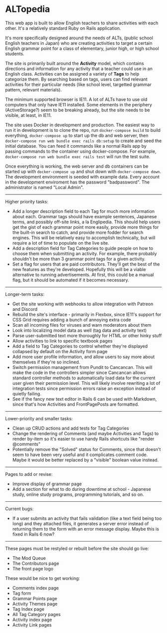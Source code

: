 # ALTopedia


This web app is built to allow English teachers to share activities with each other. It's a relatively standard Ruby on Rails application.

It's more specifically designed around the needs of ALTs, (public school English teachers in Japan) who are creating activities to target a certain English grammar point for a class of elementary, junior high, or high school students.

The site is primarily built around the **Activity** model, which contains directions and information for any activity that a teacher could use in an English class. Activities can be assigned a variety of **Tags** to help categorize them. By searching based on tags, users can find relevant activities for their particular needs (like school level, targetted grammar pattern, relevant materials).

The minimum supported browser is IE11. A lot of ALTs have to use old computers that only have IE11 installed. Some elements in the periphery (ActiveStorage?) seem to be breaking already, but the site needs to be visible, at least, in IE11.

The site uses Docker in development and production. The easiest way to run it in development is to clone the repo, run `docker-compose build` to build everything, `docker-compose up` to start up the db and web server, then `docker-compose run web bundle exec rails db:setup` to create and seed the initial database. You can feed it commands like a normal Rails app by passing commands to the container using docker-compose. For example, `docker-compose run web bundle exec rails test` will run the test suite.

Once everything is working, the web server and db containers can be started up with `docker-compose up` and shut down with `docker-compose down`. The development environment is seeded with example data. Every account in the development enviroment has the password "badpassword". The administrator is named "Local Admin".

---

Higher priority tasks:

- Add a longer description field to each Tag for much more information about each. Grammar tags should have example sentences, Japanese terms, and possibly off-site links, a la Englipedia. This should help users get the gist of each grammar point more easily, provide more things for the built-in search to catch, and provide more fodder for search engines. This will be relatively easy to accomplish technically, but will require a lot of time to populate on the live site.
- Add a description field for Tag Categories to guide people on how to choose them when submitting an activity. For example, there probably shouldn't be more than 3 grammar point tags for a given activity.
- Set a flag for users that are paid contributors. They'll get the best of the new features as they're developed. Hopefully this will be a viable alternative to running advertisements. At first, this could be a manual flag, but it should be automated if it becomes necessary.

---

Longer-term tasks:

- Get the site working with webhooks to allow integration with Patreon and Discord
- Rebuild the site's interface - primarily in Flexbox, since IE11's support for CSS Grid requires adding a bunch of annoying extra code
- Scan all incoming files for viruses and warn moderators about them
- Look into localizing model data as well (tag data and activity text)
- Parse user-submitted text more thoroughly for HTML or other hinky stuff
- Allow activities to link to specific textbook pages
- Add a field to Tag Categories to control whether they're displayed collapsed by default on the Activity form page
- Add more user profile information, and allow users to say more about themselves if they're so inclined. 
- Switch permission management from Pundit to Cancancan. This will make the code in the controllers simpler since Cancancan allows standard controller methods to automatically load data for the current user given their permission level. This will likely involve rewriting a lot of integration tests since permission errors raise an exception instead of quietly failing.
- See if the fancy new text editor in Rails 6 can be used with Markdown, since that's how Activities and FrontPagePosts are formatted.

---

Lower-priority and smaller tasks:

- Clean up CRUD actions and add tests for Tag Categories
- Change the rendering of Comments (and maybe Activities and Tags) to render by-item so it's easier to use handy Rails shortcuts like "render @comments"
- Potentially remove the "Solved" status for Comments, since that doesn't seem to have been very useful and it complicates comment code. Maybe it would be better replaced by a "visible" boolean value instead.

---

Pages to add or revise:

- Improve display of grammar page
- Add a section for what to do during downtime at school - Japanese study, online study programs, programming tutorials, and so on.

---

Current bugs:
 
- If a user submits an activity that fails validation (like a text field being too long) and they attached files, it generates a server error instead of returning them to the form with an error message display. Maybe this is fixed in Rails 6 now?

---

These pages must be restyled or rebuilt before the site should go live:

- The Mod Queue
- The Contributors page
- The front page logo

These would be nice to get working:

- Comments index page
- Tag form
- Grammar Points page
- Activity Themes page
- Tag Index page
- All Tag Category pages
- Activity index page
- Activity Link pages
